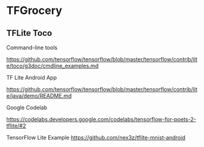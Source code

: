 # TFGrocery

## TFLite Toco

Command-line tools

https://github.com/tensorflow/tensorflow/blob/master/tensorflow/contrib/lite/toco/g3doc/cmdline_examples.md

TF Lite Android App

https://github.com/tensorflow/tensorflow/blob/master/tensorflow/contrib/lite/java/demo/README.md

Google Codelab

https://codelabs.developers.google.com/codelabs/tensorflow-for-poets-2-tflite/#2

TensorFlow Lite Example
https://github.com/nex3z/tflite-mnist-android
